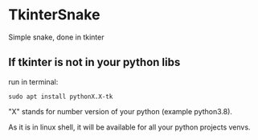 # TkinterSnake
Simple snake, done in tkinter

If tkinter is not in your python libs
-------------------------------------
run in terminal:

`sudo apt install pythonX.X-tk`

"X" stands for number version of your python (example python3.8).

As it is in linux shell, it will be available for all your python
projects venvs.
